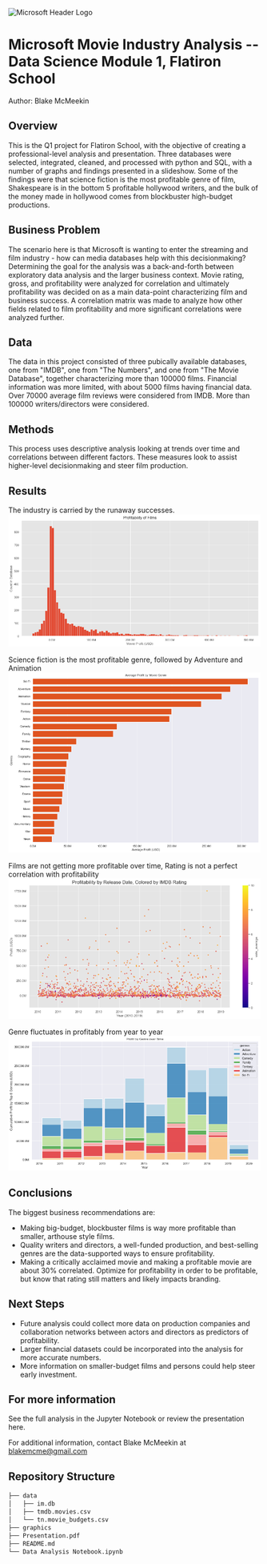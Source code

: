 ![Microsoft Header Logo](https://blogs.microsoft.com/wp-content/uploads/prod/2012/08/8867.Microsoft_5F00_Logo_2D00_for_2D00_screen.jpg)
# Microsoft Movie Industry Analysis -- Data Science Module 1, Flatiron School

Author: Blake McMeekin

## Overview

This is the Q1 project for Flatiron School, with the objective of creating a professional-level analysis and presentation. Three databases were selected, integrated, cleaned, and processed with python and SQL, with a number of graphs and findings presented in a slideshow. Some of the findings were that science fiction is the most profitable genre of film, Shakespeare is in the bottom 5 profitable hollywood writers, and the bulk of the money made in hollywood comes from blockbuster high-budget productions.

## Business Problem

The scenario here is that Microsoft is wanting to enter the streaming and film industry - how can media databases help with this decisionmaking? Determining the goal for the analysis was a back-and-forth between exploratory data analysis and the larger business context. Movie rating, gross, and profitability were analyzed for correlation and ultimately profitability was decided on as a main data-point characterizing film and business success. A correlation matrix was made to analyze how other fields related to film profitability and more significant correlations were analyzed further.

## Data

The data in this project consisted of three pubically available databases, one from "IMDB", one from "The Numbers", and one from "The Movie Database", together characterizing more than 100000 films. Financial information was more limited, with about 5000 films having financial data. Over 70000 average film reviews were considered from IMDB. More than 100000 writers/directors were considered.

## Methods

This process uses descriptive analysis looking at trends over time and correlations between different factors. These measures look to assist higher-level decisionmaking and steer film production.

## Results

The industry is carried by the runaway successes.
![Profitability histogram](https://github.com/thegrandblooms/dsc-phase-1-project-v2-4/blob/08ccc9a3df17f74b65fedff25574d007a195bf0f/graphics/profitability%20histogram.png)

Science fiction is the most profitable genre, followed by Adventure and Animation
![Science Fiction Histogram](https://github.com/thegrandblooms/dsc-phase-1-project-v2-4/blob/d0e0c14e8b25b8817b090e0819463aef356e1485/graphics/Average%20profit%20by%20genre.png)

Films are not getting more profitable over time, Rating is not a perfect correlation with profitability
![Scatter plot of movies and profitability over time, colored by Rating](https://github.com/thegrandblooms/dsc-phase-1-project-v2-4/blob/08ccc9a3df17f74b65fedff25574d007a195bf0f/graphics/Profit%20Across%20Time%20Scatter%20Plot.png)

Genre fluctuates in profitably from year to year
![Genres and Profitability over Time](https://github.com/thegrandblooms/dsc-phase-1-project-v2-4/blob/08ccc9a3df17f74b65fedff25574d007a195bf0f/graphics/Genre%20by%20Year.png)

## Conclusions

The biggest business recommendations are:
- Making big-budget, blockbuster films is way more profitable than smaller, arthouse style films.
- Quality writers and directors, a well-funded production, and best-selling genres are the data-supported ways to ensure profitability.
- Making a critically acclaimed movie and making a profitable movie are about 30% correlated. Optimize for profitability in order to be profitable, but know that rating still matters and likely impacts branding.

## Next Steps

- Future analysis could collect more data on production companies and collaboration networks between actors and directors as predictors of profitability. 
- Larger financial datasets could be incorporated into the analysis for more accurate numbers. 
- More information on smaller-budget films and persons could help steer early investment.

## For more information

See the full analysis in the Jupyter Notebook or review the presentation here.

For additional information, contact Blake McMeekin at blakemcme@gmail.com

## Repository Structure

```
├── data
│   ├── im.db
│   ├── tmdb.movies.csv
│   └── tn.movie_budgets.csv
├── graphics
├── Presentation.pdf
├── README.md
└── Data Analysis Notebook.ipynb
```
